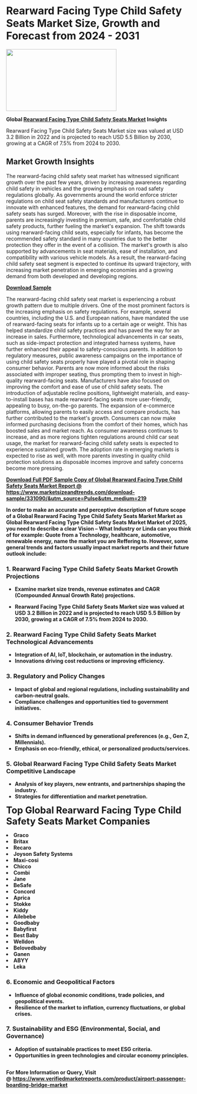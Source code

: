 <H1>Rearward Facing Type Child Safety Seats Market Size, Growth and Forecast from 2024 - 2031</H1><img class="aligncenter size-medium wp-image-584254" src="https://thirdeyenews.in/wp-content/uploads/2024/09/Global-Market-Research-300x168.jpeg" alt="" width="300" height="168" /><p><strong>Global&nbsp;<a href="https://www.marketsizeandtrends.com/download-sample/331090/&amp;utm_source=Pulse&amp;utm_medium=219">Rearward Facing Type Child Safety Seats Market</a> Insights</strong></p><p>Rearward Facing Type Child Safety Seats Market size was valued at USD 3.2 Billion in 2022 and is projected to reach USD 5.5 Billion by 2030, growing at a CAGR of 7.5% from 2024 to 2030.</p><p><h2>Market Growth Insights</h2> <p>The rearward-facing child safety seat market has witnessed significant growth over the past few years, driven by increasing awareness regarding child safety in vehicles and the growing emphasis on road safety regulations globally. As governments around the world enforce stricter regulations on child seat safety standards and manufacturers continue to innovate with enhanced features, the demand for rearward-facing child safety seats has surged. Moreover, with the rise in disposable income, parents are increasingly investing in premium, safe, and comfortable child safety products, further fueling the market's expansion. The shift towards using rearward-facing child seats, especially for infants, has become the recommended safety standard in many countries due to the better protection they offer in the event of a collision. The market's growth is also supported by advancements in seat materials, ease of installation, and compatibility with various vehicle models. As a result, the rearward-facing child safety seat segment is expected to continue its upward trajectory, with increasing market penetration in emerging economies and a growing demand from both developed and developing regions.</p> <p><strong><a href="#">Download Sample</a></strong></p> <p>The rearward-facing child safety seat market is experiencing a robust growth pattern due to multiple drivers. One of the most prominent factors is the increasing emphasis on safety regulations. For example, several countries, including the U.S. and European nations, have mandated the use of rearward-facing seats for infants up to a certain age or weight. This has helped standardize child safety practices and has paved the way for an increase in sales. Furthermore, technological advancements in car seats, such as side-impact protection and integrated harness systems, have further enhanced their appeal to safety-conscious parents. In addition to regulatory measures, public awareness campaigns on the importance of using child safety seats properly have played a pivotal role in shaping consumer behavior. Parents are now more informed about the risks associated with improper seating, thus prompting them to invest in high-quality rearward-facing seats. Manufacturers have also focused on improving the comfort and ease of use of child safety seats. The introduction of adjustable recline positions, lightweight materials, and easy-to-install bases has made rearward-facing seats more user-friendly, appealing to busy, on-the-go parents. The expansion of e-commerce platforms, allowing parents to easily access and compare products, has further contributed to the market's growth. Consumers can now make informed purchasing decisions from the comfort of their homes, which has boosted sales and market reach. As consumer awareness continues to increase, and as more regions tighten regulations around child car seat usage, the market for rearward-facing child safety seats is expected to experience sustained growth. The adoption rate in emerging markets is expected to rise as well, with more parents investing in quality child protection solutions as disposable incomes improve and safety concerns become more pressing. <p><strong><a href="#"></p><p><span class=""><strong>Download Full PDF Sample Copy of Global Rearward Facing Type Child Safety Seats Market Report</strong> @ <a href="https://www.marketsizeandtrends.com/download-sample/331090/&amp;utm_source=Pulse&amp;utm_medium=219" target="_blank">https://www.marketsizeandtrends.com/download-sample/331090/&amp;utm_source=Pulse&amp;utm_medium=219</a></span></p><p>In order to make an accurate and perceptive description of future scope of a Global&nbsp;Rearward Facing Type Child Safety Seats Market Market as Global&nbsp;Rearward Facing Type Child Safety Seats Market Market of 2025, you need to describe a clear Vision &ndash; What Industry or Linda can you think of for example: Quote from a Technology, healthcare, automotive, renewable energy, name the market you are Reffering to. However, some general trends and factors usually impact market reports and their future outlook include:</p><h3>1.&nbsp;<strong>Rearward Facing Type Child Safety Seats Market Growth Projections</strong></h3><ul><li>Examine market size trends, revenue estimates and CAGR (Compounded Annual Growth Rate) projections.</li><li><p>Rearward Facing Type Child Safety Seats Market size was valued at USD 3.2 Billion in 2022 and is projected to reach USD 5.5 Billion by 2030, growing at a CAGR of 7.5% from 2024 to 2030.</p></li></ul><h3>2.&nbsp;<strong>Rearward Facing Type Child Safety Seats Market Technological Advancements</strong></h3><ul><li>Integration of AI, IoT, blockchain, or automation in the industry.</li><li>Innovations driving cost reductions or improving efficiency.</li></ul><h3>3.&nbsp;<strong>Regulatory and Policy Changes</strong></h3><ul><li>Impact of global and regional regulations, including sustainability and carbon-neutral goals.</li><li>Compliance challenges and opportunities tied to government initiatives.</li></ul><h3>4.&nbsp;<strong>Consumer Behavior Trends</strong></h3><ul><li>Shifts in demand influenced by generational preferences (e.g., Gen Z, Millennials).</li><li>Emphasis on eco-friendly, ethical, or personalized products/services.</li></ul><h3>5.&nbsp;<strong>Global Rearward Facing Type Child Safety Seats Market Competitive Landscape</strong></h3><ul><li>Analysis of key players, new entrants, and partnerships shaping the industry.</li><li>Strategies for differentiation and market penetration.</li></ul><p data-pm-slice="1 1 []"><span style="color: inherit; font-family: inherit; font-size: 25px;">Top Global Rearward Facing Type Child Safety Seats Market Companies</span></p><div class="" data-test-id=""><p><li>Graco</li><li> Britax</li><li> Recaro</li><li> Joyson Safety Systems</li><li> Maxi-cosi</li><li> Chicco</li><li> Combi</li><li> Jane</li><li> BeSafe</li><li> Concord</li><li> Aprica</li><li> Stokke</li><li> Kiddy</li><li> Ailebebe</li><li> Goodbaby</li><li> Babyfirst</li><li> Best Baby</li><li> Welldon</li><li> Belovedbaby</li><li> Ganen</li><li> ABYY</li><li> Leka</li></p></div><h3>6.&nbsp;<strong>Economic and Geopolitical Factors</strong></h3><ul><li>Influence of global economic conditions, trade policies, and geopolitical events.</li><li>Resilience of the market to inflation, currency fluctuations, or global crises.</li></ul><h3>7.&nbsp;<strong>Sustainability and ESG (Environmental, Social, and Governance)</strong></h3><ul><li>Adoption of sustainable practices to meet ESG criteria.</li><li>Opportunities in green technologies and circular economy principles.</li></ul><h2><strong style="font-size: 14px;">For More Information or Query, Visit @&nbsp;</strong><a style="background-color: #ffffff; font-size: 14px;" href="https://www.marketsizeandtrends.com/report/rearward-facing-type-child-safety-seats-market/" target="_blank">https://www.verifiedmarketreports.com/product/airport-passenger-boarding-bridge-market</a></h2>
